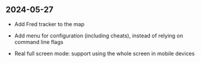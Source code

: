 ## 2024-05-27

* Add Fred tracker to the map

* Add menu for configuration (including cheats), instead of relying on command line flags

* Real full screen mode: support using the whole screen in mobile devices
